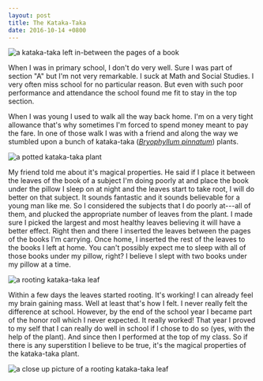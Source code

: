 ```yaml
---
layout: post
title: The Kataka-Taka
date: 2016-10-14 +0800
---
```


![a kataka-taka left in-between the pages of a book](http://i.imgur.com/5VcDAzvh.jpg)

When I was in primary school, I don't do very well. Sure I was part of section
"A" but I'm not very remarkable. I suck at Math and Social Studies. I very
often miss school for no particular reason. But even with such poor performance
and attendance the school found me fit to stay in the top section.

When I was young I used to walk all the way back home. I'm on a very tight
allowance that's why sometimes I'm forced to spend money meant to pay the fare. In
one of those walk I was with a friend and along the way we stumbled upon a bunch
of kataka-taka (*[Bryophyllum pinnatum](https://en.wikipedia.org/wiki/Bryophyllum_pinnatum)*)
plants.

![a potted kataka-taka plant](http://i.imgur.com/RGoaoNjh.jpg)

My friend told me about it's magical properties. He said if I place
it between the leaves of the book of a subject I'm doing poorly at and place the
book under the pillow I sleep on at night and the leaves start to take root, I
will do better on that subject. It sounds fantastic and it sounds believable for
a young man like me. So I considered the subjects that I do poorly at---all of
them, and plucked the appropriate number of leaves from the plant. I made sure
I picked the largest and most healthy leaves believing it will have a better
effect. Right then and there I inserted the leaves between the pages of the
books I'm carrying. Once home, I inserted the rest of the leaves to the books
I left at home. You can't possibly expect me to sleep with all of those books
under my pillow, right? I believe I slept with two books under my pillow at a
time.

![a rooting kataka-taka leaf](http://i.imgur.com/v4b5gsyh.jpg)

Within a few days the leaves started rooting. It's working! I can already feel
my brain gaining mass. Well at least that's how I felt. I never really felt the
difference at school. However, by the end of the school year I became part of
the honor roll which I never expected. It really worked! That year I proved to
my self that I can really do well in school if I chose to do so (yes, with the
help of the plant). And since then I performed at the top of my class. So if
there is any superstition I believe to be true, it's the magical properties of
the kataka-taka plant.

![a close up picture of a rooting kataka-taka leaf](http://i.imgur.com/mzh6lseh.jpg)
